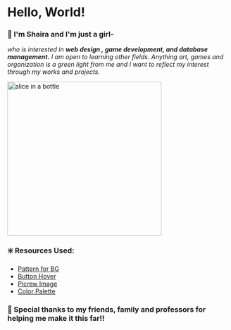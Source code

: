 # Hello, World!
### 🍏 I'm Shaira and I'm just a girl-
<i>who is interested in <b>web design , game development, and database management.</b> I am open to learning other fields. Anything art, games and organization is a green light from me and I want to reflect my interest through my works and projects.</i>

<img src="https://media1.tenor.com/m/WDhoKGZNW5AAAAAd/bangboo-zzz.gif" alt="alice in a bottle" width=350px>
<br clear="left">

### ❇️ Resources Used:
- [Pattern for BG](https://uiverse.io/qhns3/stupid-lizard-4)
- [Button Hover](https://uiverse.io/WhiteNervosa/popular-ladybug-27)
- [Picrew Image](https://picrew.me/en/image_maker/2)
- [Color Palette](https://coolors.co/palette/292929-dcc9a9-b83a2d-4e6851)

### 🧸 Special thanks to my friends, family and professors for helping me make it this far!!